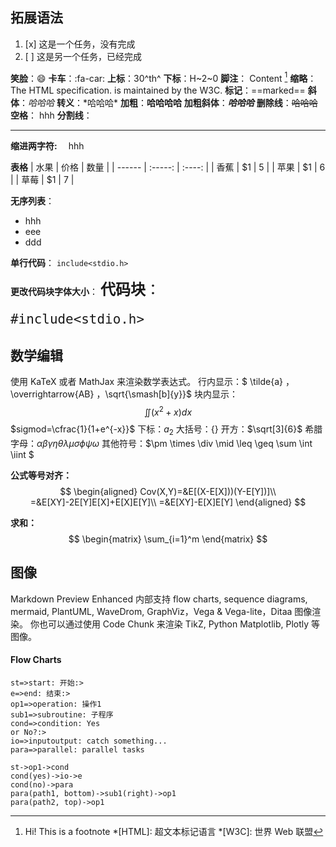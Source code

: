 ##  拓展语法
1. [x] 这是一个任务，没有完成
2. [ ] 这是另一个任务，已经完成

**笑脸**：:smile:
**卡车**：:fa-car:
**上标**：30^th^ 
**下标**：H~2~0
**脚注**： Content [^1]
**缩略**：The HTML specification. is maintained by the W3C.
**标记**：==marked==
**斜体**：*哈哈哈*
**转义**：\*哈哈哈\*
**加粗**：**哈哈哈哈**
**加粗斜体**：***哈哈哈***
**删除线**：~~哈哈哈~~
**空格**：&nbsp;hhh
**分割线**：
***
**缩进两字符:** 
&emsp;hhh

**表格**
| 水果        | 价格    |  数量  |
| ------   | :-----:   | :----: |
| 香蕉        | $1      |   5    |
| 苹果        | $1      |   6    |
| 草莓        | $1      |   7    |


**无序列表**：
+ hhh
+ eee
+ ddd

**单行代码**：
`include<stdio.h>`

**更改代码块字体大小**：
<font size=5>
**代码块**：
```
#include<stdio.h>

```
</font>

## 数学编辑
使用 KaTeX 或者 MathJax 来渲染数学表达式。
行内显示：$ \tilde{a} $，$ \overrightarrow{AB} $，$\sqrt{\smash[b]{y}}$
块内显示：
$$\iint (x^2+x)dx$$
$sigmod=\cfrac{1}{1+e^{-x}}$
下标：$a_2$
大括号：$\lbrace \rbrace$
开方：$\sqrt[3]{6}$
希腊字母：$\alpha \beta \gamma \eta \theta \lambda \mu \sigma \phi \psi \omega$
其他符号：$\pm \times \div \mid \leq \geq \sum \int \iint $

**公式等号对齐：**
$$
    \begin{aligned}
        Cov(X,Y)=&E[(X-E[X]))(Y-E[Y])]\\
                =&E[XY]-2E[Y]E[X]+E[X]E[Y]\\
                =&E[XY]-E[X]E[Y]
    \end{aligned}
$$

**求和：** 
$$
    \begin{matrix}
        \sum_{i=1}^m
    \end{matrix}
$$

## 图像
Markdown Preview Enhanced 内部支持 flow charts, sequence diagrams, mermaid, PlantUML, WaveDrom, GraphViz，Vega & Vega-lite，Ditaa 图像渲染。 你也可以通过使用 Code Chunk 来渲染 TikZ, Python Matplotlib, Plotly 等图像。
#### Flow Charts
```flow
st=>start: 开始:>
e=>end: 结束:>
op1=>operation: 操作1
sub1=>subroutine: 子程序
cond=>condition: Yes
or No?:>
io=>inputoutput: catch something...
para=>parallel: parallel tasks

st->op1->cond
cond(yes)->io->e
cond(no)->para
para(path1, bottom)->sub1(right)->op1
para(path2, top)->op1
```
[^1]: Hi! This is a footnote
*[HTML]: 超文本标记语言
*[W3C]:  世界 Web 联盟

